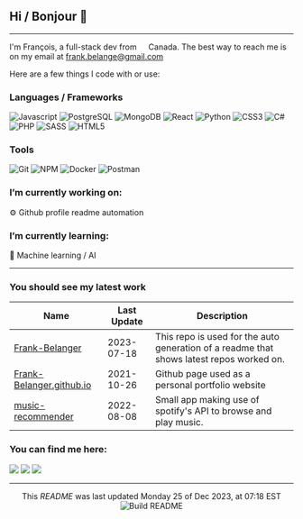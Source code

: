 ## Hi / Bonjour 👋

---

I'm François, a full-stack dev from <img src="https://github.githubassets.com/images/icons/emoji/unicode/1f1e8-1f1e6.png?v8" width="13"> Canada.
The best way to reach me is on my email at frank.belange@gmail.com

Here are a few things I code with or use:

### Languages / Frameworks

![Javascript](https://img.shields.io/badge/javascript-%23323330.svg?&style=flat&logo=javascript&logoColor=%23F7DF1E)
![PostgreSQL](https://img.shields.io/badge/postgres-%23316192.svg?&style=flat&logo=postgresql&logoColor=white)
![MongoDB](https://img.shields.io/badge/MongoDB-%234ea94b.svg?&style=flat&logo=mongodb&logoColor=white)
![React](https://img.shields.io/badge/react%20-%2320232a.svg?&style=flat&logo=react&logoColor=%2361DAFB)
![Python](https://img.shields.io/badge/python-%2314354C.svg?&flat&logo=python&logoColor=white)
![CSS3](https://img.shields.io/badge/css3%20-%231572B6.svg?&style=flat&logo=css3&logoColor=white)
![C#](https://img.shields.io/badge/c%23-%23239120.svg?&flat&logo=c-sharp&logoColor=white)
![PHP](https://img.shields.io/badge/php-%23777BB4.svg?&style=flat&logo=php&logoColor=white)
![SASS](https://img.shields.io/badge/SASS%20-hotpink.svg?&style=flat&logo=SASS&logoColor=white)
![HTML5](https://img.shields.io/badge/html5%20-%23E34F26.svg?&style=flat&logo=html5&logoColor=white)

### Tools
![Git](https://img.shields.io/badge/-Git-F05032?style=flat-square&logo=git&logoColor=white)
![NPM](https://img.shields.io/badge/-NPM-CB3837?style=flat-square&logo=npm&logoColor=white)
![Docker](https://img.shields.io/badge/docker%20-%230db7ed.svg?&style=flat&logo=docker&logoColor=white)
![Postman](https://img.shields.io/badge/Postman-FF6C37?style=flat&logo=postman&logoColor=red)

### **I’m currently working on:**
⚙ Github profile readme automation


### **I’m currently learning:**
🧠 Machine learning / AI

---
### **You should see my latest work**
<!-- latest_repos starts -->
| Name | Last Update | Description |
|------|-------------|-------------|
| [Frank-Belanger](https://github.com/Frank-Belanger/Frank-Belanger) | 2023-07-18 | This repo is used for the auto generation of a readme that shows latest repos worked on. | 
| [Frank-Belanger.github.io](https://github.com/Frank-Belanger/Frank-Belanger.github.io) | 2021-10-26 | Github page used as a personal portfolio website | 
| [music-recommender](https://github.com/Frank-Belanger/music-recommender) | 2022-08-08 | Small app making use of spotify's API to browse and play music. | 
<!-- latest_repos ends -->


### **You can find me here:**
[![](https://img.shields.io/badge/Gmail-D14836?style=for-the-badge&logo=gmail&logoColor=white)](mailto:frank.belange@gmail.com)
[![](https://img.shields.io/badge/GitHub-%2312100E.svg?&style=for-the-badge&logo=Github&logoColor=white)](https://github.com/Frank-Belanger)
[![](https://img.shields.io/badge/linkedin-%230077B5.svg?&style=for-the-badge&logo=linkedin&logoColor=white)](https://www.linkedin.com/in/francois-belanger-8539a0154/)

------------
<p align="center">
<!-- timestamp starts -->
This <i>README</i> was last updated Monday 25 of Dec 2023, at 07:18 EST
<!-- timestamp ends -->
<img alt="Build README" src="https://github.com/Frank-Belanger/Frank-Belanger/actions/workflows/build.yml/badge.svg" align="center" />
</p>
